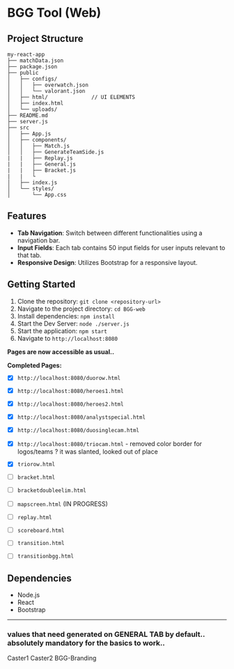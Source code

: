 # BGG Tool (Web)


## Project Structure
```
my-react-app
├── matchData.json
├── package.json
├── public
│   ├── configs/
│   │   ├── overwatch.json
│   │   └── valorant.json
│   ├── html/              // UI ELEMENTS
│   ├── index.html
│   └── uploads/
├── README.md
├── server.js
├── src
│   ├── App.js
│   ├── components/
│   │   ├── Match.js
│   │   ├── GenerateTeamSide.js
|   |   ├── Replay.js
|   |   ├── General.js
|   |   ├── Bracket.js
|   |   └
│   ├── index.js
│   └── styles/
│       └── App.css
```



## Features

- **Tab Navigation**: Switch between different functionalities using a navigation bar.
- **Input Fields**: Each tab contains 50 input fields for user inputs relevant to that tab.
- **Responsive Design**: Utilizes Bootstrap for a responsive layout.

## Getting Started

1. Clone the repository: `git clone <repository-url>`
2. Navigate to the project directory: `cd BGG-web`
3. Install dependencies: `npm install`
4. Start the Dev Server: `node ./server.js`
5. Start the application: `npm start`
6. Navigate to `http://localhost:8080`

**Pages are now accessible as usual..**<br/>

**Completed Pages:**
- [x] `http://localhost:8080/duorow.html`
- [x] `http://localhost:8080/heroes1.html` 
- [x] `http://localhost:8080/heroes2.html` 
- [x] `http://localhost:8080/analystspecial.html` 
- [x] `http://localhost:8080/duosinglecam.html`
- [x] `http://localhost:8080/triocam.html` - removed color border for logos/teams ? it was slanted, looked out of place
- [x] `triorow.html`
- [ ] `bracket.html`
- [ ] `bracketdoubleelim.html`
- [ ] `mapscreen.html`  (IN PROGRESS)
- [ ] `replay.html`
- [ ] `scoreboard.html`
- [ ] `transition.html`
- [ ] `transitionbgg.html`





## Dependencies
- Node.js
- React
- Bootstrap






---

### values that need generated on GENERAL TAB by default.. absolutely mandatory for the basics to work.. 

Caster1
Caster2
BGG-Branding
